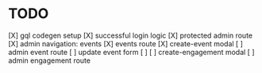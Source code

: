 # TODO

[X] gql codegen setup
[X] successful login logic
[X] protected admin route
[X] admin navigation: events
[X] events route
[X] create-event modal
[ ] admin event route
[ ] update event form
[ ]
[ ] create-engagement modal
[ ] admin engagement route
